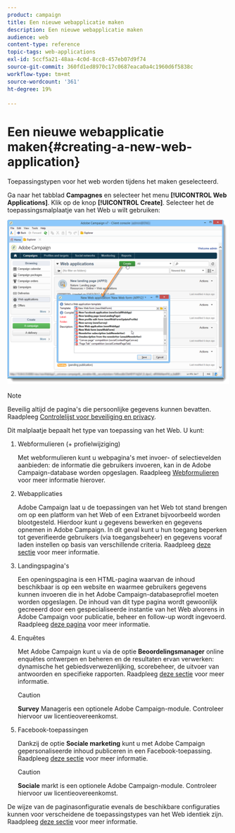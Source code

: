 ```yaml
---
product: campaign
title: Een nieuwe webapplicatie maken
description: Een nieuwe webapplicatie maken
audience: web
content-type: reference
topic-tags: web-applications
exl-id: 5ccf5a21-48aa-4c0d-8cc8-457eb07d9f74
source-git-commit: 360fd1ed8970c17c0687eaca0a4c1960d6f5838c
workflow-type: tm+mt
source-wordcount: '361'
ht-degree: 19%

---
```


# Een nieuwe webapplicatie maken{#creating-a-new-web-application}

Toepassingstypen voor het web worden tijdens het maken geselecteerd.

Ga naar het tabblad **Campagnes** en selecteer het menu **[!UICONTROL Web Applications]**. Klik op de knop **[!UICONTROL Create]**. Selecteer het de toepassingsmalplaatje van het Web u wilt gebruiken:

![](assets/webapp_create_from_campaign.png)

>[!NOTE]
>
>Beveilig altijd de pagina&#39;s die persoonlijke gegevens kunnen bevatten. Raadpleeg [Controlelijst voor beveiliging en privacy](https://helpx.adobe.com/campaign/kb/acc-security.html#privacy).

Dit malplaatje bepaalt het type van toepassing van het Web. U kunt:

1. Webformulieren (+ profielwijziging)

   Met webformulieren kunt u webpagina&#39;s met invoer- of selectievelden aanbieden: de informatie die gebruikers invoeren, kan in de Adobe Campaign-database worden opgeslagen. Raadpleeg [Webformulieren](about-web-forms.md) voor meer informatie hierover.

1. Webapplicaties

   Adobe Campaign laat u de toepassingen van het Web tot stand brengen om op een platform van het Web of een Extranet bijvoorbeeld worden blootgesteld. Hierdoor kunt u gegevens bewerken en gegevens opnemen in Adobe Campaign. In dit geval kunt u hun toegang beperken tot geverifieerde gebruikers (via toegangsbeheer) en gegevens vooraf laden instellen op basis van verschillende criteria. Raadpleeg [deze sectie](about-web-applications.md) voor meer informatie.

1. Landingspagina&#39;s

   Een openingspagina is een HTML-pagina waarvan de inhoud beschikbaar is op een website en waarmee gebruikers gegevens kunnen invoeren die in het Adobe Campaign-databaseprofiel moeten worden opgeslagen. De inhoud van dit type pagina wordt gewoonlijk gecreeerd door een gespecialiseerde instantie van het Web alvorens in Adobe Campaign voor publicatie, beheer en follow-up wordt ingevoerd. Raadpleeg [deze pagina](creating-a-landing-page.md) voor meer informatie.

1. Enquêtes

   Met Adobe Campaign kunt u via de optie **Beoordelingsmanager** online enquêtes ontwerpen en beheren en de resultaten ervan verwerken: dynamische het gebiedsverwezenlijking, scorebeheer, de uitvoer van antwoorden en specifieke rapporten. Raadpleeg [deze sectie](../../surveys/using/about-surveys.md) voor meer informatie.

   >[!CAUTION]
   >
   >**Survey** Manageris een optionele Adobe Campaign-module. Controleer hiervoor uw licentieovereenkomst.

1. Facebook-toepassingen

   Dankzij de optie **Sociale marketing** kunt u met Adobe Campaign gepersonaliseerde inhoud publiceren in een Facebook-toepassing. Raadpleeg [deze sectie](../../social/using/about-social-marketing.md) voor meer informatie.

   >[!CAUTION]
   >
   >**Sociale** markt is een optionele Adobe Campaign-module. Controleer hiervoor uw licentieovereenkomst.

De wijze van de paginasonfiguratie evenals de beschikbare configuraties kunnen voor verscheidene de toepassingstypes van het Web identiek zijn. Raadpleeg [deze sectie](about-web-forms.md) voor meer informatie.
